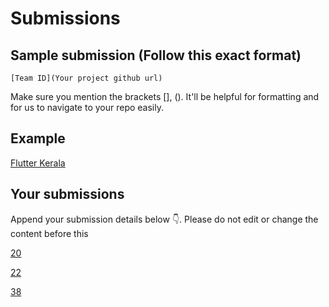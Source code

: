 # Submissions

## Sample submission (Follow this exact format)

    [Team ID](Your project github url)

Make sure you mention the brackets [], (). It'll be helpful for formatting and for us to navigate to your repo easily.

## Example

[Flutter Kerala](https://github.com/FlutterKerala/)

## Your submissions

Append your submission details below 👇. Please do not edit or change the content before this 

[20](https://github.com/shashank-sj/ToDo)

[22](https://github.com/ajmaln/todo)

[38](https://github.com/arshupt/Flutter_Todo)
